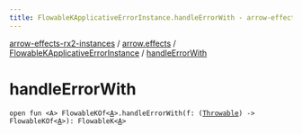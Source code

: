 ```yaml
---
title: FlowableKApplicativeErrorInstance.handleErrorWith - arrow-effects-rx2-instances
---
```


[arrow-effects-rx2-instances](../../index.html) / [arrow.effects](../index.html) / [FlowableKApplicativeErrorInstance](index.html) / [handleErrorWith](./handle-error-with.html)

# handleErrorWith

`open fun <A> FlowableKOf<`[`A`](handle-error-with.html#A)`>.handleErrorWith(f: (`[`Throwable`](https://kotlinlang.org/api/latest/jvm/stdlib/kotlin/-throwable/index.html)`) -> FlowableKOf<`[`A`](handle-error-with.html#A)`>): FlowableK<`[`A`](handle-error-with.html#A)`>`
